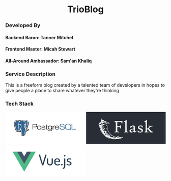 <h1 align='center'><b>TrioBlog</b></h1>

### **Developed By**
#### __Backend Baron__: Tanner Mitchel
#### __Frontend Master__: Micah Stewart
#### __All-Around Ambassador__: Sam'an Khaliq

### __Service Description__
This is a freeform blog created by a talented team of developers in hopes to give people a place to share whatever they're thinking

### __Tech Stack__

<div style="display:flex, align-items:center, justify-content:center">
<img src='./ReadMeImg/PSQL.png' alt='psql logo' width=250vw height=100vh>
<img src='./ReadMeImg/flask-1.png' alt='flask logo' width=250vw height=100vh>
<img src='./ReadMeImg/vue-js2.png' alt='vue logo' width=250vw height=100vh>
</div>
